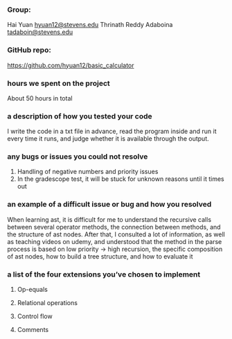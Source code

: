 ### Group:

Hai Yuan hyuan12@stevens.edu    Thrinath Reddy Adaboina tadaboin@stevens.edu

### GitHub repo:

https://github.com/hyuan12/basic_calculator

### hours we spent on the project

About 50 hours in total

### a description of how you tested your code

I write the code in a txt file in advance, read the program inside and run it every time it runs, and judge whether it is available through the output.

### any bugs or issues you could not resolve

1) Handling of negative numbers and priority issues
2) In the gradescope test, it will be stuck for unknown reasons until it times out

### an example of a difficult issue or bug and how you resolved

When learning ast, it is difficult for me to understand the recursive calls between several operator methods, the connection between methods, and the structure of ast nodes. After that, I consulted a lot of information, as well as teaching videos on udemy, and understood that the method in the parse process is based on low priority -> high recursion, the specific composition of ast nodes, how to build a tree structure, and how to evaluate it

### a list of the four extensions you’ve chosen to implement

1) Op-equals

2) Relational operations

3) Control flow

4) Comments
